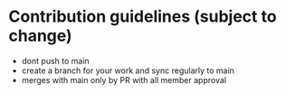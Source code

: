 # Contribution guidelines (subject to change)

- dont push to main
- create a branch for your work and sync regularly to main
- merges with main only by PR with all member approval
